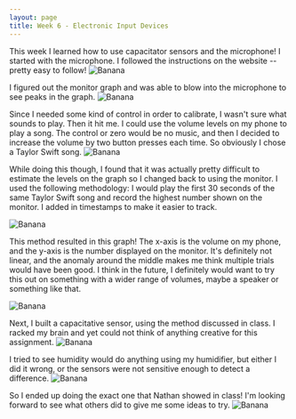 ```yaml
---
layout: page
title: Week 6 - Electronic Input Devices
---
```

This week I learned how to use capacitator sensors and the microphone! I started with the microphone. I followed the instructions on the website -- pretty easy to follow! 
![Banana](assets/week6-micro.jpg)

I figured out the monitor graph and was able to blow into the microphone to see peaks in the graph.
![Banana](assets/week6-micrograph.png)

Since I needed some kind of control in order to calibrate, I wasn't sure what sounds to play. Then it hit me. I could use the volume levels on my phone to play a song. The control or zero would be no music, and then I decided to increase the volume by two button presses each time. So obviously I chose a Taylor Swift song. 
![Banana](assets/taylor.png)

While doing this though, I found that it was actually pretty difficult to estimate the levels on the graph so I changed back to using the monitor. I used the following methodology: I would play the first 30 seconds of the same Taylor Swift song and record the highest number shown on the monitor. I added in timestamps to make it easier to track.

![Banana](assets/week6-monitor.png)

This method resulted in this graph! The x-axis is the volume on my phone, and the y-axis is the number displayed on the monitor. It's definitely not linear, and the anomaly around the middle makes me think multiple trials would have been good. I think in the future, I definitely would want to try this out on something with a wider range of volumes, maybe a speaker or something like that.

![Banana](assets/week6-microsketch.png)

Next, I built a capacitative sensor, using the method discussed in class. I racked my brain and yet could not think of anything creative for this assignment. 
![Banana](assets/week6-capa.jpg)

I tried to see humidity would do anything using my humidifier, but either I did it wrong, or the sensors were not sensitive enough to detect a difference.
![Banana](assets/week6-humid.jpg)

So I ended up doing the exact one that Nathan showed in class! I'm looking forward to see what others did to give me some ideas to try.
![Banana](assets/week6-water.jpg)

